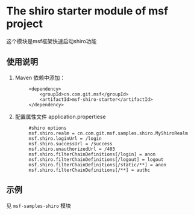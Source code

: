 # The shiro starter module of msf project #
这个模块是msf框架快速启动shiro功能

## 使用说明 ##

1. Maven 依赖中添加：

            <dependency>
                <groupId>cn.com.git.msf</groupId>
                <artifactId>msf-shiro-starter</artifactId>
            </dependency>

2. 配置属性文件 application.propertiese

            #shiro options
            msf.shiro.realm = cn.com.git.msf.samples.shiro.MyShiroRealm
            msf.shiro.loginUrl = /login
            msf.shiro.successUrl = /success
            msf.shiro.unauthorizedUrl = /403
            msf.shiro.filterChainDefinitions[/login] = anon
            msf.shiro.filterChainDefinitions[/logout] = logout
            msf.shiro.filterChainDefinitions[/static/**] = anon
            msf.shiro.filterChainDefinitions[/**] = authc

## 示例 ##

见 `msf-samples-shiro` 模块